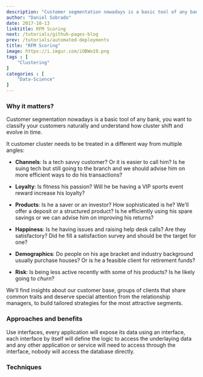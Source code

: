 ```yaml
---
description: "Customer segmentation nowadays is a basic tool of any bank, you want to classify your customers naturally and understand how cluster shift and evolve in time. We'll find insights about our customer base, groups of clients that share common traits and deserve special attention from the relationship managers, to build tailored strategies for the most attractive segments."
author: "Daniel Sobrado"
date: 2017-10-13
linktitle: RFM Scoring
next: /tutorials/github-pages-blog
prev: /tutorials/automated-deployments
title: "RFM Scoring"
image: https://i.imgur.com/iOBWo19.png
tags : [
    "Clustering"
]
categories : [
    "Data-Science"
]
---
```


### Why it matters?

Customer segmentation nowadays is a basic tool of any bank, you want to classify your customers naturally and understand how cluster shift and evolve in time.

It customer cluster needs to be treated in a different way from multiple angles:

- **Channels**: Is a tech savvy customer? Or it is easier to call him? Is he suing tech but still going to the branch and we should advise him on more efficient ways to do his transactions?
- **Loyalty**:  Is fitness his passion? Will he be having a VIP sports event reward increase his loyalty?
- **Products**: Is he a saver or an investor? How sophisticated is he? We'll offer a deposit or a structured product? Is he efficiently using his spare savings or we can advise him on improving his returns?
- **Happiness**:  Is he having issues and raising help desk calls? Are they satisfactory? Did he fill a satisfaction survey and should be the target for one?
- **Demographics**: Do people on his age bracket and industry background usually purchase houses? Or is he a feasible client for retirement funds?

- **Risk**:  Is being less active recently with some of his products? Is he likely going to *churn*?

We'll find insights about our customer base, groups of clients that share common traits and deserve special attention from the relationship managers, to build tailored strategies for the most attractive segments.

### Approaches and benefits

Use interfaces, every application will expose its data using an interface, each interface by itself will define the logic to access the underlaying data and any other application or service will need to access through the interface, nobody will access the database directly.



### Techniques




